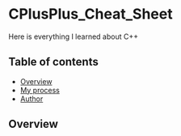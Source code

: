 # CPlusPlus_Cheat_Sheet
Here is everything I learned about C++
## Table of contents

-   [Overview](#overview)
-   [My process](#my-process)
-   [Author](#author)

## Overview
